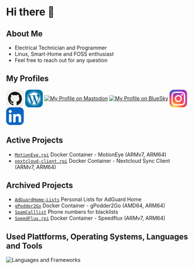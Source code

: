 # Hi there 👋

## About Me
 - Electrical Technician and Programmer
 - Linux, Smart-Home and FOSS enthusiast
 - Feel free to reach out for any question

## My Profiles
<p align="left">
<a href="https://github.com/dontobi" target="blank"><img align="center" src="./icons/Github-Light.webp" alt="My Profile on GitHub" height="48" width="48" /></a>
<a href="https://myHome.zone" target="blank"><img align="center" src="./icons/Wordpress.webp" alt="My Wordpress Blog" height="48" width="48" /></a>
<a rel="me" href="https://mastodon.social/@dontobi" target="blank"><img align="center" src="https://skills.syvixor.com/api/icons?i=mastodon" alt="My Profile on Mastodon" height="48" width="48" /></a>
<a href="https://bsky.app/profile/dontobi.bsky.social" target="blank"><img align="center" src="https://skills.syvixor.com/api/icons?i=bluesky" alt="My Profile on BlueSky" height="48" width="48" /></a>
<a href="https://www.instagram.com/tobias.schug/" target="blank"><img align="center" src="./icons/Instagram.webp" alt="My Profile on Instagram" height="48" width="48" /></a>
<a href="https://www.linkedin.com/in/tobias-schug/" target="blank"><img align="center" src="./icons/LinkedIn.webp" alt="My Profile on LinkedIn" height="48" width="48" /></a>
</p>

## Active Projects
 - [`MotionEye.rpi`](https://github.com/dontobi/MotionEye.rpi) Docker Container - MotionEye (ARMv7, ARM64)
 - [`nextcloud-client.rpi`](https://github.com/dontobi/nextcloud-client.rpi) Docker Container - Nextcloud Sync Client (ARMv7, ARM64)

## Archived Projects
- [`AdGuardHome-Lists`](https://github.com/dontobi/AdGuardHome-Lists) Personal Lists for AdGuard Home
- [`gPodder2Go`](https://github.com/dontobi/gpodder2go) Docker Container - gPodder2Go (AMD64, ARM64)
- [`SpamCalllist`](https://github.com/dontobi/SpamCalllist) Phone numbers for blacklists
- [`SpeedFlux.rpi`](https://github.com/dontobi/SpeedFlux.rpi) Docker Container - Speedflux (ARMv7, ARM64)


## Used Plattforms, Operating Systems, Languages and Tools
![Languages and Frameworks](https://skillicons.dev/icons?i=raspberrypi,linux,debian,vscode,cloudflare,docker,github,githubactions,bash,js,py,cpp&perline=6&theme=dark)
